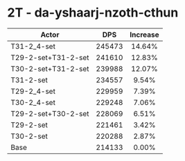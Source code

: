 # 2T - da-yshaarj-nzoth-cthun
| Actor | DPS | Increase |
|---|:---:|:---:|
|T31-2_4-set|245473|14.64%|
|T29-2-set+T31-2-set|241610|12.83%|
|T30-2-set+T31-2-set|239988|12.07%|
|T31-2-set|234557|9.54%|
|T29-2_4-set|229959|7.39%|
|T30-2_4-set|229248|7.06%|
|T29-2-set+T30-2-set|228069|6.51%|
|T29-2-set|221461|3.42%|
|T30-2-set|220288|2.87%|
|Base|214133|0.00%|
